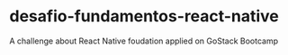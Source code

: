 # desafio-fundamentos-react-native
A challenge about React Native foudation applied on GoStack Bootcamp
